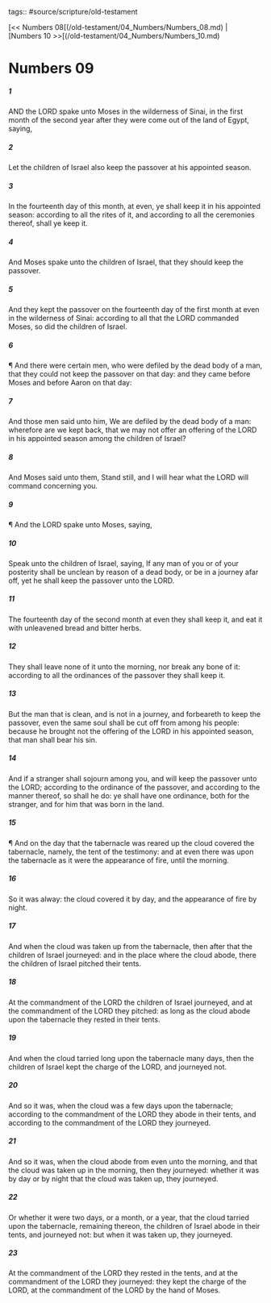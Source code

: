tags:: #source/scripture/old-testament

[<< Numbers 08[(/old-testament/04_Numbers/Numbers_08.md) | [Numbers 10 >>[(/old-testament/04_Numbers/Numbers_10.md)

# Numbers 09

##### 1

AND the LORD spake unto Moses in the wilderness of Sinai, in the first month of the second year after they were come out of the land of Egypt, saying,

##### 2

Let the children of Israel also keep the passover at his appointed season.

##### 3

In the fourteenth day of this month, at even, ye shall keep it in his appointed season: according to all the rites of it, and according to all the ceremonies thereof, shall ye keep it.

##### 4

And Moses spake unto the children of Israel, that they should keep the passover.

##### 5

And they kept the passover on the fourteenth day of the first month at even in the wilderness of Sinai: according to all that the LORD commanded Moses, so did the children of Israel.

##### 6

¶ And there were certain men, who were defiled by the dead body of a man, that they could not keep the passover on that day: and they came before Moses and before Aaron on that day:

##### 7

And those men said unto him, We are defiled by the dead body of a man: wherefore are we kept back, that we may not offer an offering of the LORD in his appointed season among the children of Israel?

##### 8

And Moses said unto them, Stand still, and I will hear what the LORD will command concerning you.

##### 9

¶ And the LORD spake unto Moses, saying,

##### 10

Speak unto the children of Israel, saying, If any man of you or of your posterity shall be unclean by reason of a dead body, or be in a journey afar off, yet he shall keep the passover unto the LORD.

##### 11

The fourteenth day of the second month at even they shall keep it, and eat it with unleavened bread and bitter herbs.

##### 12

They shall leave none of it unto the morning, nor break any bone of it: according to all the ordinances of the passover they shall keep it.

##### 13

But the man that is clean, and is not in a journey, and forbeareth to keep the passover, even the same soul shall be cut off from among his people: because he brought not the offering of the LORD in his appointed season, that man shall bear his sin.

##### 14

And if a stranger shall sojourn among you, and will keep the passover unto the LORD; according to the ordinance of the passover, and according to the manner thereof, so shall he do: ye shall have one ordinance, both for the stranger, and for him that was born in the land.

##### 15

¶ And on the day that the tabernacle was reared up the cloud covered the tabernacle, namely, the tent of the testimony: and at even there was upon the tabernacle as it were the appearance of fire, until the morning.

##### 16

So it was alway: the cloud covered it by day, and the appearance of fire by night.

##### 17

And when the cloud was taken up from the tabernacle, then after that the children of Israel journeyed: and in the place where the cloud abode, there the children of Israel pitched their tents.

##### 18

At the commandment of the LORD the children of Israel journeyed, and at the commandment of the LORD they pitched: as long as the cloud abode upon the tabernacle they rested in their tents.

##### 19

And when the cloud tarried long upon the tabernacle many days, then the children of Israel kept the charge of the LORD, and journeyed not.

##### 20

And so it was, when the cloud was a few days upon the tabernacle; according to the commandment of the LORD they abode in their tents, and according to the commandment of the LORD they journeyed.

##### 21

And so it was, when the cloud abode from even unto the morning, and that the cloud was taken up in the morning, then they journeyed: whether it was by day or by night that the cloud was taken up, they journeyed.

##### 22

Or whether it were two days, or a month, or a year, that the cloud tarried upon the tabernacle, remaining thereon, the children of Israel abode in their tents, and journeyed not: but when it was taken up, they journeyed.

##### 23

At the commandment of the LORD they rested in the tents, and at the commandment of the LORD they journeyed: they kept the charge of the LORD, at the commandment of the LORD by the hand of Moses.
